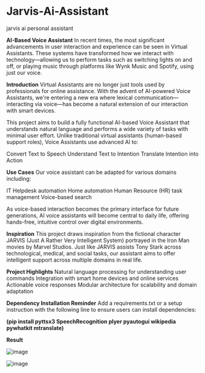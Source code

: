 # Jarvis-Ai-Assistant
jarvis ai personal assistant



**AI-Based Voice Assistant**
In recent times, the most significant advancements in user interaction and experience can be seen in Virtual Assistants. These systems have transformed how we interact with technology—allowing us to perform tasks such as switching lights on and off, or playing music through platforms like Wynk Music and Spotify, using just our voice.

**Introduction**
Virtual Assistants are no longer just tools used by professionals for online assistance. With the advent of AI-powered Voice Assistants, we're entering a new era where lexical communication—interacting via voice—has become a natural extension of our interaction with smart devices.

This project aims to build a fully functional AI-based Voice Assistant that understands natural language and performs a wide variety of tasks with minimal user effort. Unlike traditional virtual assistants (human-based support roles), Voice Assistants use advanced AI to:

Convert Text to Speech
Understand Text to Intention
Translate Intention into Action

**Use Cases**
Our voice assistant can be adapted for various domains including:

IT Helpdesk automation
Home automation
Human Resource (HR) task management
Voice-based search

As voice-based interaction becomes the primary interface for future generations, AI voice assistants will become central to daily life, offering hands-free, intuitive control over digital environments.

**Inspiration**
This project draws inspiration from the fictional character JARVIS (Just A Rather Very Intelligent System) portrayed in the Iron Man movies by Marvel Studios. Just like JARVIS assists Tony Stark across technological, medical, and social tasks, our assistant aims to offer intelligent support across multiple domains in real life.

**Project Highlights**
Natural language processing for understanding user commands
Integration with smart home devices and online services
Actionable voice responses
Modular architecture for scalability and domain adaptation


**Dependency Installation Reminder**
Add a requirements.txt or a setup instruction with the following line to ensure users can install dependencies:

**(pip install pyttsx3 SpeechRecognition plyer pyautogui wikipedia pywhatkit mtranslate)**


**Result**

![image](https://github.com/user-attachments/assets/bb010ff3-d20d-4961-8248-3a81a36c0ac9)

![image](https://github.com/user-attachments/assets/3ee581e1-19f2-41bf-8291-51a9e2d30103)


